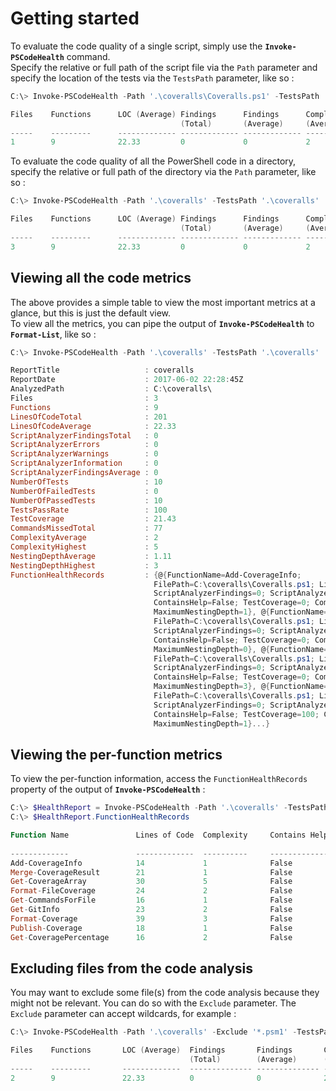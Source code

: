 # Getting started  

To evaluate the code quality of a single script, simply use the **`Invoke-PSCodeHealth`** command.  
Specify the relative or full path of the script file via the `Path` parameter and specify the location of the tests via the `TestsPath` parameter, like so :  

```powershell
C:\> Invoke-PSCodeHealth -Path '.\coveralls\Coveralls.ps1' -TestsPath '.\coveralls'

Files    Functions      LOC (Average) Findings      Findings      Complexity    Test Coverage
                                      (Total)       (Average)     (Average)
-----    ---------      ------------- ------------- ------------- ------------- -------------  
1        9              22.33         0             0             2             21.88 %
```  

To evaluate the code quality of all the PowerShell code in a directory, specify the relative or full path of the directory via the `Path` parameter, like so :  

```powershell
C:\> Invoke-PSCodeHealth -Path '.\coveralls' -TestsPath '.\coveralls'

Files    Functions      LOC (Average) Findings      Findings      Complexity    Test Coverage
                                      (Total)       (Average)     (Average)
-----    ---------      ------------- ------------- ------------- ------------- -------------  
3        9              22.33         0             0             2             21.43 %

```  
## Viewing all the code metrics  

The above provides a simple table to view the most important metrics at a glance, but this is just the default view.  
To view all the metrics, you can pipe the output of **`Invoke-PSCodeHealth`** to **`Format-List`**, like so :  

```powershell
C:\> Invoke-PSCodeHealth -Path '.\coveralls' -TestsPath '.\coveralls' | Format-List

ReportTitle                   : coveralls
ReportDate                    : 2017-06-02 22:28:45Z
AnalyzedPath                  : C:\coveralls\
Files                         : 3
Functions                     : 9
LinesOfCodeTotal              : 201
LinesOfCodeAverage            : 22.33
ScriptAnalyzerFindingsTotal   : 0
ScriptAnalyzerErrors          : 0
ScriptAnalyzerWarnings        : 0
ScriptAnalyzerInformation     : 0
ScriptAnalyzerFindingsAverage : 0
NumberOfTests                 : 10
NumberOfFailedTests           : 0
NumberOfPassedTests           : 10
TestsPassRate                 : 100
TestCoverage                  : 21.43
CommandsMissedTotal           : 77
ComplexityAverage             : 2
ComplexityHighest             : 5
NestingDepthAverage           : 1.11
NestingDepthHighest           : 3
FunctionHealthRecords         : {@{FunctionName=Add-CoverageInfo;
                                FilePath=C:\coveralls\Coveralls.ps1; LinesOfCode=14;
                                ScriptAnalyzerFindings=0; ScriptAnalyzerResultDetails=;
                                ContainsHelp=False; TestCoverage=0; Complexity=1;
                                MaximumNestingDepth=1}, @{FunctionName=Merge-CoverageResult;
                                FilePath=C:\coveralls\Coveralls.ps1; LinesOfCode=21;
                                ScriptAnalyzerFindings=0; ScriptAnalyzerResultDetails=;
                                ContainsHelp=False; TestCoverage=0; Complexity=1;
                                MaximumNestingDepth=0}, @{FunctionName=Get-CoverageArray;
                                FilePath=C:\coveralls\Coveralls.ps1; LinesOfCode=30;
                                ScriptAnalyzerFindings=0; ScriptAnalyzerResultDetails=;
                                ContainsHelp=False; TestCoverage=0; Complexity=5;
                                MaximumNestingDepth=3}, @{FunctionName=Format-FileCoverage;
                                FilePath=C:\coveralls\Coveralls.ps1; LinesOfCode=24;
                                ScriptAnalyzerFindings=0; ScriptAnalyzerResultDetails=;
                                ContainsHelp=False; TestCoverage=100; Complexity=2;
                                MaximumNestingDepth=1}...}
```
## Viewing the per-function metrics  

To view the per-function information, access the `FunctionHealthRecords` property of the output of **`Invoke-PSCodeHealth`** :

```powershell
C:\> $HealthReport = Invoke-PSCodeHealth -Path '.\coveralls' -TestsPath '.\coveralls'
C:\> $HealthReport.FunctionHealthRecords

Function Name               Lines of Code  Complexity     Contains Help Test Coverage ScriptAnalyzer
                                                                                         Findings
-------------               -------------  ----------     ------------- ------------- -------------  
Add-CoverageInfo            14             1              False         0 %                 0
Merge-CoverageResult        21             1              False         0 %                 0
Get-CoverageArray           30             5              False         0 %                 0
Format-FileCoverage         24             2              False         100 %               0
Get-CommandsForFile         16             1              False         100 %               0
Get-GitInfo                 23             2              False         0 %                 0
Format-Coverage             39             3              False         0 %                 0
Publish-Coverage            18             1              False         0 %                 0
Get-CoveragePercentage      16             2              False         100 %               0

```
## Excluding files from the code analysis  

You may want to exclude some file(s) from the code analysis because they might not be relevant. You can do so with the `Exclude` parameter. The `Exclude` parameter can accept wildcards, for example :  

```powershell
C:\> Invoke-PSCodeHealth -Path '.\coveralls' -Exclude '*.psm1' -TestsPath '.\coveralls'

Files    Functions       LOC (Average)  Findings       Findings       Complexity     Test Coverage
                                        (Total)        (Average)      (Average)
-----    ---------       -------------  -------------- -------------- -------------- -------------
2        9               22.33          0              0              2              21.88 %  
```
